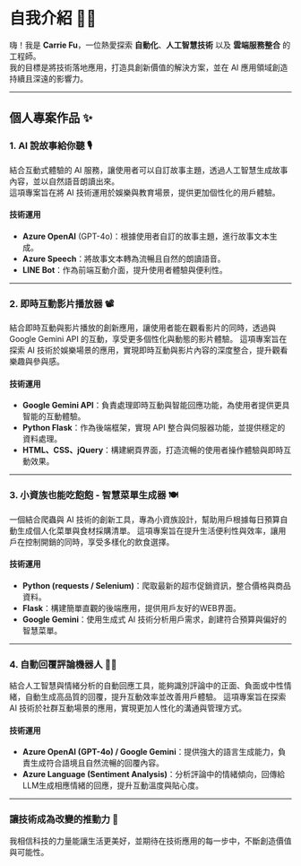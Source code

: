 # 自我介紹 👩‍💻  
嗨！我是 **Carrie Fu**，一位熱愛探索 **自動化**、**人工智慧技術** 以及 **雲端服務整合** 的工程師。  
我的目標是將技術落地應用，打造具創新價值的解決方案，並在 AI 應用領域創造持續且深遠的影響力。

---

## 個人專案作品 ✨  

### **1. AI 說故事給你聽** 🎙️  
結合互動式體驗的 AI 服務，讓使用者可以自訂故事主題，透過人工智慧生成故事內容，並以自然語音朗讀出來。  
這項專案旨在將 AI 技術運用於娛樂與教育場景，提供更加個性化的用戶體驗。  

#### **技術運用**  
- **Azure OpenAI** (GPT-4o)：根據使用者自訂的故事主題，進行故事文本生成。  
- **Azure Speech**：將故事文本轉為流暢且自然的朗讀語音。  
- **LINE Bot**：作為前端互動介面，提升使用者體驗與便利性。

<hr>

### **2. 即時互動影片播放器** 📽️
結合即時互動與影片播放的創新應用，讓使用者能在觀看影片的同時，透過與 Google Gemini API 的互動，享受更多個性化與動態的影片體驗。
這項專案旨在探索 AI 技術於娛樂場景的應用，實現即時互動與影片內容的深度整合，提升觀看樂趣與參與感。

#### **技術運用**
- **Google Gemini API**：負責處理即時互動與智能回應功能，為使用者提供更具智能的互動體驗。
- **Python Flask**：作為後端框架，實現 API 整合與伺服器功能，並提供穩定的資料處理。
- **HTML、CSS、jQuery**：構建網頁界面，打造流暢的使用者操作體驗與即時互動效果。

<hr>

### **3. 小資族也能吃飽飽 - 智慧菜單生成器** 🍽️

一個結合爬蟲與 AI 技術的創新工具，專為小資族設計，幫助用戶根據每日預算自動生成個人化菜單與食材採購清單。
這項專案旨在提升生活便利性與效率，讓用戶在控制開銷的同時，享受多樣化的飲食選擇。 

#### **技術運用**
- **Python (requests / Selenium)**：爬取最新的超市促銷資訊，整合價格與商品資料。  
- **Flask**：構建簡單直觀的後端應用，提供用戶友好的WEB界面。
- **Google Gemini**：使用生成式 AI 技術分析用戶需求，創建符合預算與偏好的智慧菜單。

<hr>

### **4. 自動回覆評論機器人** 🤖💬

結合人工智慧與情緒分析的自動回應工具，能夠識別評論中的正面、負面或中性情緒，自動生成高品質的回覆，提升互動效率並改善用戶體驗。 
這項專案旨在探索 AI 技術於社群互動場景的應用，實現更加人性化的溝通與管理方式。 

#### **技術運用** 
- **Azure OpenAI (GPT-4o) / Google Gemini**：提供強大的語言生成能力，負責生成符合語境且自然流暢的回覆內容。 
- **Azure Language (Sentiment Analysis)**：分析評論中的情緒傾向，回傳給LLM生成相應情緒的回應，提升互動溫度與貼心度。 

---

### 讓技術成為改變的推動力 🌱
我相信科技的力量能讓生活更美好，並期待在技術應用的每一步中，不斷創造價值與可能性。  
